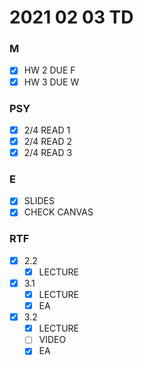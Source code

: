 # 2021 02 03 TD

### M
- [x] HW 2 DUE F
- [x] HW 3 DUE W

### PSY
- [x] 2/4 READ 1
- [x] 2/4 READ 2
- [x] 2/4 READ 3

### E
- [x] SLIDES 
- [x] CHECK CANVAS

### RTF
- [x] 2.2
  - [x] LECTURE
- [x] 3.1 
  - [x] LECTURE
  - [x] EA
- [x] 3.2
  - [x] LECTURE
  - [ ] VIDEO
  - [x] EA
